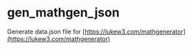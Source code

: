 # gen_mathgen_json

Generate data.json file for [https://lukew3.com/mathgenerator](https://lukew3.com/mathgenerator)
